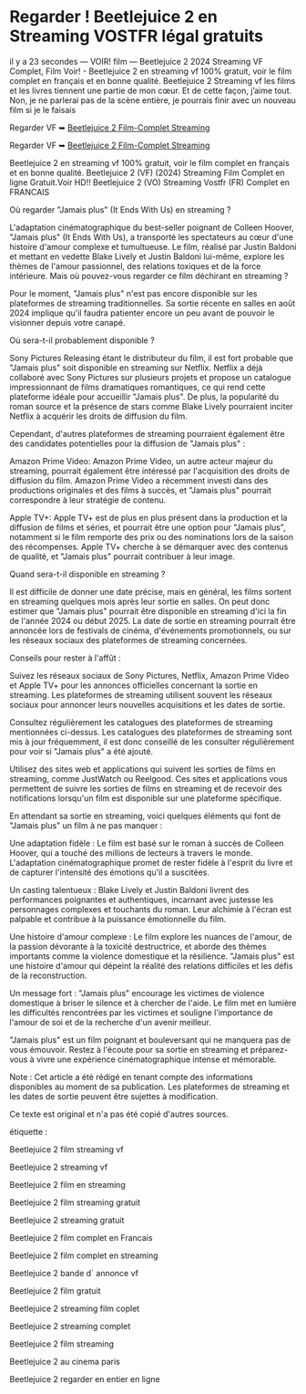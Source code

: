# Regarder ! Beetlejuice 2 en Streaming VOSTFR légal gratuits

il y a 23 secondes — VOIR! film — Beetlejuice 2 2024 Streaming VF Complet, Film Voir! - Beetlejuice 2 en streaming vf 100% gratuit, voir le film complet en français et en bonne qualité. Beetlejuice 2 Streaming vf les films et les livres tiennent une partie de mon cœur. Et de cette façon, j’aime tout. Non, je ne parlerai pas de la scène entière, je pourrais finir avec un nouveau film si je le faisais

Regarder VF ➥ [Beetlejuice 2 Film-Complet Streaming](https://cine.yeshq.biz/fr/movie/917496)

Regarder VF ➥ [Beetlejuice 2 Film-Complet Streaming](https://cine.yeshq.biz/fr/movie/917496)

Beetlejuice 2 en streaming vf 100% gratuit, voir le film complet en français et en bonne qualité. Beetlejuice 2 (VF) (2024) Streaming Film Complet en ligne Gratuit.Voir HD!! Beetlejuice 2 (VO) Streaming Vostfr (FR) Complet en FRANCAIS

Où regarder "Jamais plus" (It Ends With Us) en streaming ?

L'adaptation cinématographique du best-seller poignant de Colleen Hoover, "Jamais plus" (It Ends With Us), a transporté les spectateurs au cœur d'une histoire d'amour complexe et tumultueuse. Le film, réalisé par Justin Baldoni et mettant en vedette Blake Lively et Justin Baldoni lui-même, explore les thèmes de l'amour passionnel, des relations toxiques et de la force intérieure. Mais où pouvez-vous regarder ce film déchirant en streaming ?

Pour le moment, "Jamais plus" n'est pas encore disponible sur les plateformes de streaming traditionnelles. Sa sortie récente en salles en août 2024 implique qu'il faudra patienter encore un peu avant de pouvoir le visionner depuis votre canapé.

Où sera-t-il probablement disponible ?

Sony Pictures Releasing étant le distributeur du film, il est fort probable que "Jamais plus" soit disponible en streaming sur Netflix. Netflix a déjà collaboré avec Sony Pictures sur plusieurs projets et propose un catalogue impressionnant de films dramatiques romantiques, ce qui rend cette plateforme idéale pour accueillir "Jamais plus". De plus, la popularité du roman source et la présence de stars comme Blake Lively pourraient inciter Netflix à acquérir les droits de diffusion du film.

Cependant, d'autres plateformes de streaming pourraient également être des candidates potentielles pour la diffusion de "Jamais plus" :

Amazon Prime Video: Amazon Prime Video, un autre acteur majeur du streaming, pourrait également être intéressé par l'acquisition des droits de diffusion du film. Amazon Prime Video a récemment investi dans des productions originales et des films à succès, et "Jamais plus" pourrait correspondre à leur stratégie de contenu.

Apple TV+: Apple TV+ est de plus en plus présent dans la production et la diffusion de films et séries, et pourrait être une option pour "Jamais plus", notamment si le film remporte des prix ou des nominations lors de la saison des récompenses. Apple TV+ cherche à se démarquer avec des contenus de qualité, et "Jamais plus" pourrait contribuer à leur image.

Quand sera-t-il disponible en streaming ?

Il est difficile de donner une date précise, mais en général, les films sortent en streaming quelques mois après leur sortie en salles. On peut donc estimer que "Jamais plus" pourrait être disponible en streaming d'ici la fin de l'année 2024 ou début 2025. La date de sortie en streaming pourrait être annoncée lors de festivals de cinéma, d'événements promotionnels, ou sur les réseaux sociaux des plateformes de streaming concernées.

Conseils pour rester à l'affût :

Suivez les réseaux sociaux de Sony Pictures, Netflix, Amazon Prime Video et Apple TV+ pour les annonces officielles concernant la sortie en streaming. Les plateformes de streaming utilisent souvent les réseaux sociaux pour annoncer leurs nouvelles acquisitions et les dates de sortie.

Consultez régulièrement les catalogues des plateformes de streaming mentionnées ci-dessus. Les catalogues des plateformes de streaming sont mis à jour fréquemment, il est donc conseillé de les consulter régulièrement pour voir si "Jamais plus" a été ajouté.

Utilisez des sites web et applications qui suivent les sorties de films en streaming, comme JustWatch ou Reelgood. Ces sites et applications vous permettent de suivre les sorties de films en streaming et de recevoir des notifications lorsqu'un film est disponible sur une plateforme spécifique.

En attendant sa sortie en streaming, voici quelques éléments qui font de "Jamais plus" un film à ne pas manquer :

Une adaptation fidèle : Le film est basé sur le roman à succès de Colleen Hoover, qui a touché des millions de lecteurs à travers le monde. L'adaptation cinématographique promet de rester fidèle à l'esprit du livre et de capturer l'intensité des émotions qu'il a suscitées.

Un casting talentueux : Blake Lively et Justin Baldoni livrent des performances poignantes et authentiques, incarnant avec justesse les personnages complexes et touchants du roman. Leur alchimie à l'écran est palpable et contribue à la puissance émotionnelle du film.

Une histoire d'amour complexe : Le film explore les nuances de l'amour, de la passion dévorante à la toxicité destructrice, et aborde des thèmes importants comme la violence domestique et la résilience. "Jamais plus" est une histoire d'amour qui dépeint la réalité des relations difficiles et les défis de la reconstruction.

Un message fort : "Jamais plus" encourage les victimes de violence domestique à briser le silence et à chercher de l'aide. Le film met en lumière les difficultés rencontrées par les victimes et souligne l'importance de l'amour de soi et de la recherche d'un avenir meilleur.

"Jamais plus" est un film poignant et bouleversant qui ne manquera pas de vous émouvoir. Restez à l'écoute pour sa sortie en streaming et préparez-vous à vivre une expérience cinématographique intense et mémorable.

Note : Cet article a été rédigé en tenant compte des informations disponibles au moment de sa publication. Les plateformes de streaming et les dates de sortie peuvent être sujettes à modification.

Ce texte est original et n'a pas été copié d'autres sources.

étiquette :

Beetlejuice 2 film streaming vf

Beetlejuice 2 streaming vf

Beetlejuice 2 film en streaming

Beetlejuice 2 film streaming gratuit

Beetlejuice 2 streaming gratuit

Beetlejuice 2 film complet en Francais

Beetlejuice 2 film complet en streaming

Beetlejuice 2 bande d` annonce vf

Beetlejuice 2 film gratuit

Beetlejuice 2 streaming film coplet

Beetlejuice 2 streaming complet

Beetlejuice 2 film streaming

Beetlejuice 2 au cinema paris

Beetlejuice 2 regarder en entier en ligne
